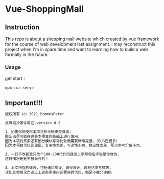 # Vue-ShoppingMall

## Instruction
This repo is about a shopping mall website which created by vue framework for the course of web development last assignment. I may reconstruct this project when I'm in spare time and want to learning how to build a web formally in the future.

### Usage

get start：
```shell
npm run serve
```

## Important!!!

```markdown
版权所有（c）2021 PommesPeter

反课设抄袭许可证-version 0.5

1、如果你想使用本项目的代码来交课设，
那么请尽可能在完善本项目的基础上进行使用，
因为本项目其实还有部分模块写得比较懒需要继续完善。(BUG还很多）
因为本项目代码比较乱，复用性太差，可读性不强，稳定性太差，所以参考价值不大。

2、一行不改甚至只改个100-200行代码就加上学号和名字说是你做的，
这种情况是是不被允许的！

3、上文所指的课设，包括诸如毕设，课程设计，课程结束考核等，
诸如此类情况而违反上述条例使用该程序的代码，都是不被允许的。
```
